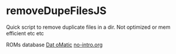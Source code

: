 # removeDupeFilesJS
Quick script to remove duplicate files in a dir. Not optimized or mem efficient etc etc

ROMs database
[Dat oMatic](https://datomatic.no-intro.org/index.php?page=download&fun=wut)
[no-intro.org](https://www.no-intro.org/)

